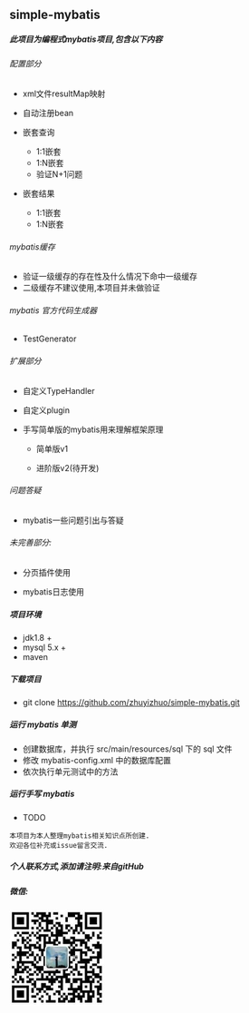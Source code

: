 ## simple-mybatis
##### 此项目为编程式mybatis项目,包含以下内容

###### 配置部分

* xml文件resultMap映射

* 自动注册bean

* 嵌套查询

  * 1:1嵌套
  * 1:N嵌套
  * 验证N+1问题

* 嵌套结果

  * 1:1嵌套
  * 1:N嵌套

###### mybatis缓存

* 验证一级缓存的存在性及什么情况下命中一级缓存
* 二级缓存不建议使用,本项目并未做验证

###### mybatis 官方代码生成器
- TestGenerator

###### 扩展部分

* 自定义TypeHandler

* 自定义plugin

* 手写简单版的mybatis用来理解框架原理

  * 简单版v1

  * 进阶版v2(待开发)

###### 问题答疑

* mybatis一些问题引出与答疑

###### 未完善部分:

  * 分页插件使用

  * mybatis日志使用

##### 项目环境

* jdk1.8 +
* mysql 5.x +
* maven

##### 下载项目
- git clone https://github.com/zhuyizhuo/simple-mybatis.git

##### 运行 mybatis 单测
- 创建数据库，并执行 src/main/resources/sql 下的 sql 文件
- 修改 mybatis-config.xml 中的数据库配置
- 依次执行单元测试中的方法

##### 运行手写 mybatis
- TODO

```
本项目为本人整理mybatis相关知识点所创建.
欢迎各位补充或issue留言交流.
```

##### 个人联系方式,添加请注明:来自gitHub

##### 微信:

![二维码](assets/1559619424122.jpg)
